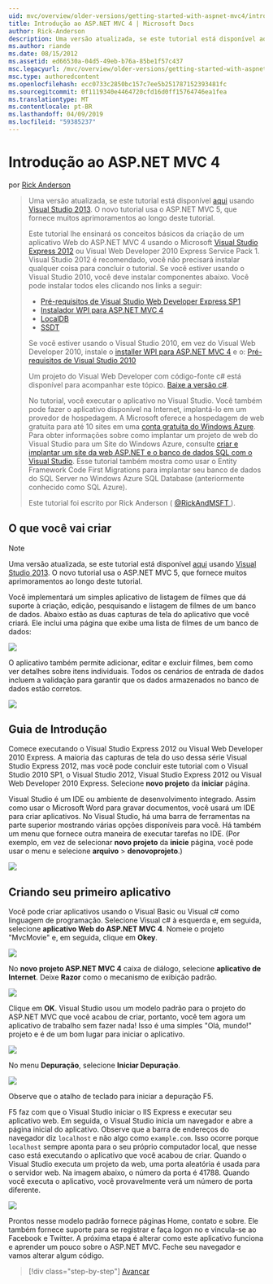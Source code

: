 ```yaml
---
uid: mvc/overview/older-versions/getting-started-with-aspnet-mvc4/intro-to-aspnet-mvc-4
title: Introdução ao ASP.NET MVC 4 | Microsoft Docs
author: Rick-Anderson
description: Uma versão atualizada, se este tutorial está disponível aqui usando o Visual Studio 2013. O novo tutorial usa o ASP.NET MVC 5, que fornece muitos aprimoramentos em t...
ms.author: riande
ms.date: 08/15/2012
ms.assetid: ed66530a-04d5-49eb-b76a-85be1f57c437
msc.legacyurl: /mvc/overview/older-versions/getting-started-with-aspnet-mvc4/intro-to-aspnet-mvc-4
msc.type: authoredcontent
ms.openlocfilehash: ecc0733c2850bc157c7ee5b251787152393481fc
ms.sourcegitcommit: 0f1119340e4464720cfd16d0ff15764746ea1fea
ms.translationtype: MT
ms.contentlocale: pt-BR
ms.lasthandoff: 04/09/2019
ms.locfileid: "59385237"
---
```

# <a name="intro-to-aspnet-mvc-4"></a>Introdução ao ASP.NET MVC 4

por [Rick Anderson]((https://twitter.com/RickAndMSFT))

> Uma versão atualizada, se este tutorial está disponível [aqui](../../getting-started/introduction/getting-started.md) usando [Visual Studio 2013](https://my.visualstudio.com/Downloads?q=visual%20studio%202013). O novo tutorial usa o ASP.NET MVC 5, que fornece muitos aprimoramentos ao longo deste tutorial.
>
> Este tutorial lhe ensinará os conceitos básicos da criação de um aplicativo Web do ASP.NET MVC 4 usando o Microsoft [Visual Studio Express 2012](https://www.microsoft.com/visualstudio/11/products/express) ou Visual Web Developer 2010 Express Service Pack 1. Visual Studio 2012 é recomendado, você não precisará instalar qualquer coisa para concluir o tutorial. Se você estiver usando o Visual Studio 2010, você deve instalar componentes abaixo. Você pode instalar todos eles clicando nos links a seguir:
>
> - [Pré-requisitos de Visual Studio Web Developer Express SP1](https://www.microsoft.com/web/gallery/install.aspx?appid=VWD2010SP1Pack)
> - [Instalador WPI para ASP.NET MVC 4](https://go.microsoft.com/fwlink/?LinkId=243392)
> - [LocalDB](https://www.microsoft.com/web/gallery/install.aspx?appid=SQLLocalDBOnly_11_0)
> - [SSDT](https://blogs.msdn.com/b/rickandy/archive/2012/08/02/installing-and-using-sql-server-data-tools-ssdt-on-visual-studio-2010-and-vwd.aspx)
>
> Se você estiver usando o Visual Studio 2010, em vez do Visual Web Developer 2010, instale o [installer WPI para ASP.NET MVC 4](https://go.microsoft.com/fwlink/?LinkId=243392) e o: [Pré-requisitos de Visual Studio 2010](https://www.microsoft.com/web/gallery/install.aspx?appsxml=&amp;appid=VS2010SP1Pack)
>
> Um projeto do Visual Web Developer com código-fonte c# está disponível para acompanhar este tópico. [Baixe a versão c#](https://code.msdn.microsoft.com/Intro-to-ASPNET-MVC-4-61d0219d/file/114480/1/MvcMovie.zip).
>
> No tutorial, você executar o aplicativo no Visual Studio. Você também pode fazer o aplicativo disponível na Internet, implantá-lo em um provedor de hospedagem. A Microsoft oferece a hospedagem de web gratuita para até 10 sites em uma [conta gratuita do Windows Azure](https://www.windowsazure.com/pricing/free-trial/?WT.mc_id=A443DD604). Para obter informações sobre como implantar um projeto de web do Visual Studio para um Site do Windows Azure, consulte [criar e implantar um site da web ASP.NET e o banco de dados SQL com o Visual Studio](https://docs.microsoft.com/dotnet/azure/). Esse tutorial também mostra como usar o Entity Framework Code First Migrations para implantar seu banco de dados do SQL Server no Windows Azure SQL Database (anteriormente conhecido como SQL Azure).
>
> Este tutorial foi escrito por Rick Anderson ( [ @RickAndMSFT ](https://twitter.com/#!/RickAndMSFT) ).


## <a name="what-youll-build"></a>O que você vai criar

> [!NOTE]
> Uma versão atualizada, se este tutorial está disponível [aqui](../../getting-started/introduction/getting-started.md) usando [Visual Studio 2013](https://my.visualstudio.com/Downloads?q=visual%20studio%202013). O novo tutorial usa o ASP.NET MVC 5, que fornece muitos aprimoramentos ao longo deste tutorial.


Você implementará um simples aplicativo de listagem de filmes que dá suporte à criação, edição, pesquisando e listagem de filmes de um banco de dados. Abaixo estão as duas capturas de tela do aplicativo que você criará. Ele inclui uma página que exibe uma lista de filmes de um banco de dados:

![](intro-to-aspnet-mvc-4/_static/image1.png)

O aplicativo também permite adicionar, editar e excluir filmes, bem como ver detalhes sobre itens individuais. Todos os cenários de entrada de dados incluem a validação para garantir que os dados armazenados no banco de dados estão corretos.

![](intro-to-aspnet-mvc-4/_static/image2.png)

## <a name="getting-started"></a>Guia de Introdução

Comece executando o Visual Studio Express 2012 ou Visual Web Developer 2010 Express. A maioria das capturas de tela do uso dessa série Visual Studio Express 2012, mas você pode concluir este tutorial com o Visual Studio 2010 SP1, o Visual Studio 2012, Visual Studio Express 2012 ou Visual Web Developer 2010 Express. Selecione **novo projeto** da **iniciar** página.

Visual Studio é um IDE ou ambiente de desenvolvimento integrado. Assim como usar o Microsoft Word para gravar documentos, você usará um IDE para criar aplicativos. No Visual Studio, há uma barra de ferramentas na parte superior mostrando várias opções disponíveis para você. Há também um menu que fornece outra maneira de executar tarefas no IDE. (Por exemplo, em vez de selecionar **novo projeto** da **inicie** página, você pode usar o menu e selecione **arquivo** &gt; **denovoprojeto**.)

![](intro-to-aspnet-mvc-4/_static/image3.png)

## <a name="creating-your-first-application"></a>Criando seu primeiro aplicativo

Você pode criar aplicativos usando o Visual Basic ou Visual c# como linguagem de programação. Selecione Visual c# à esquerda e, em seguida, selecione **aplicativo Web do ASP.NET MVC 4**. Nomeie o projeto &quot;MvcMovie&quot; e, em seguida, clique em **Okey**.

![](intro-to-aspnet-mvc-4/_static/image4.png)

No **novo projeto ASP.NET MVC 4** caixa de diálogo, selecione **aplicativo de Internet**. Deixe **Razor** como o mecanismo de exibição padrão.

![](intro-to-aspnet-mvc-4/_static/image5.png)

Clique em **OK**. Visual Studio usou um modelo padrão para o projeto do ASP.NET MVC que você acabou de criar, portanto, você tem agora um aplicativo de trabalho sem fazer nada! Isso é uma simples &quot;Olá, mundo!&quot; projeto e é de um bom lugar para iniciar o aplicativo.

![](intro-to-aspnet-mvc-4/_static/image6.png)

No menu **Depuração**, selecione **Iniciar Depuração**.

![](intro-to-aspnet-mvc-4/_static/image7.png)

Observe que o atalho de teclado para iniciar a depuração F5.

F5 faz com que o Visual Studio iniciar o IIS Express e executar seu aplicativo web. Em seguida, o Visual Studio inicia um navegador e abre a página inicial do aplicativo. Observe que a barra de endereços do navegador diz `localhost` e não algo como `example.com`. Isso ocorre porque `localhost` sempre aponta para o seu próprio computador local, que nesse caso está executando o aplicativo que você acabou de criar. Quando o Visual Studio executa um projeto da web, uma porta aleatória é usada para o servidor web. Na imagem abaixo, o número da porta é 41788. Quando você executa o aplicativo, você provavelmente verá um número de porta diferente.

![](intro-to-aspnet-mvc-4/_static/image8.png)

Prontos nesse modelo padrão fornece páginas Home, contato e sobre. Ele também fornece suporte para se registrar e faça logon no e vincula-se ao Facebook e Twitter. A próxima etapa é alterar como este aplicativo funciona e aprender um pouco sobre o ASP.NET MVC. Feche seu navegador e vamos alterar algum código.

> [!div class="step-by-step"]
> [Avançar](adding-a-controller.md)
